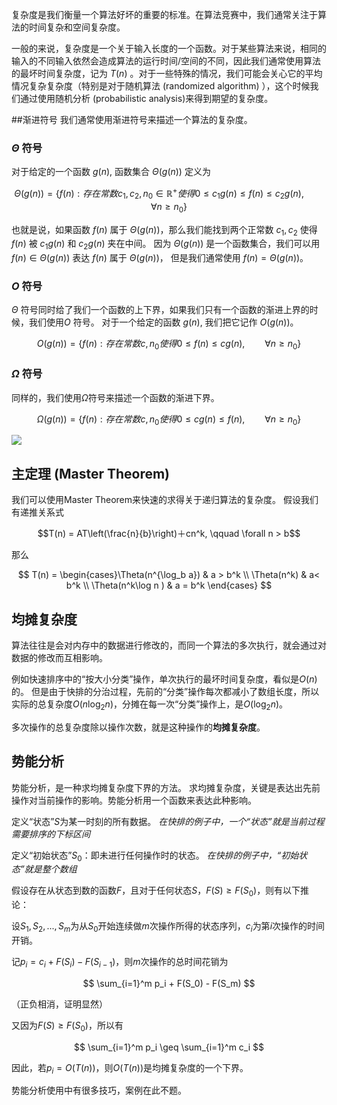 复杂度是我们衡量一个算法好坏的重要的标准。在算法竞赛中，我们通常关注于算法的时间复杂和空间复杂度。 

一般的来说，复杂度是一个关于输入长度的一个函数。对于某些算法来说，相同的输入的不同输入依然会造成算法的运行时间/空间的不同，因此我们通常使用算法的最坏时间复杂度，记为 $T(n)$ 。对于一些特殊的情况，我们可能会关心它的平均情况复杂复杂度（特别是对于随机算法 (randomized algorithm) ），这个时候我们通过使用随机分析 (probabilistic analysis)来得到期望的复杂度。


##渐进符号
我们通常使用渐进符号来描述一个算法的复杂度。

### $\Theta$ 符号
对于给定的一个函数 $g(n)$, 函数集合 $\Theta(g(n))$ 定义为

$$\Theta(g(n)) = \{f(n) : 存在常数 c_1,c_2,n_0 \in \mathbb{R^{+}}使得 0 \leq c_1g(n) \leq f(n) \leq c_2g(n), \qquad \forall n \geq n_0\}$$

也就是说，如果函数 $f(n)$ 属于 $\Theta(g(n))$，那么我们能找到两个正常数 $c_1, c_2$ 使得 $f(n)$ 被 $c_1g(n)$ 和 $c_2g(n)$ 夹在中间。 因为 $\Theta(g(n))$ 是一个函数集合，我们可以用 $f(n) \in \Theta(g(n))$ 表达 $f(n)$ 属于 $\Theta(g(n))$， 但是我们通常使用 $f(n) = \Theta(g(n))$。

### $O$ 符号
$\Theta$ 符号同时给了我们一个函数的上下界，如果我们只有一个函数的渐进上界的时候，我们使用$O$ 符号。 对于一个给定的函数 $g(n)$, 我们把它记作 $O(g(n))$。

$$O(g(n)) = \{f(n):存在常数 c,n_0 使得 0\leq f(n) \leq cg(n), \qquad \forall n \geq n_0\}$$

### $\Omega$ 符号
同样的，我们使用$\Omega$符号来描述一个函数的渐进下界。

$$\Omega(g(n)) = \{f(n):存在常数 c,n_0 使得 0 \leq cg(n) \leq f(n) , \qquad \forall n \geq n_0\}$$

![](images/order.png)

## 主定理 (Master Theorem)
我们可以使用Master Theorem来快速的求得关于递归算法的复杂度。
假设我们有递推关系式

$$T(n) = AT\left(\frac{n}{b}\right)＋cn^k, \qquad \forall n > b$$ 

那么

$$
T(n) = \begin{cases}\Theta(n^{\log_b a}) & a > b^k \\ \Theta(n^k) & a< b^k \\ \Theta(n^k\log n ) & a = b^k \end{cases}
$$ 

## 均摊复杂度 

算法往往是会对内存中的数据进行修改的，而同一个算法的多次执行，就会通过对数据的修改而互相影响。 

例如快速排序中的“按大小分类”操作，单次执行的最坏时间复杂度，看似是$O(n)$的。 
但是由于快排的分治过程，先前的“分类”操作每次都减小了数组长度，所以实际的总复杂度$O(n \log_2 n)$，分摊在每一次“分类”操作上，是$O(\log_2 n)$。 

多次操作的总复杂度除以操作次数，就是这种操作的**均摊复杂度**。 

## 势能分析 

势能分析，是一种求均摊复杂度下界的方法。 
求均摊复杂度，关键是表达出先前操作对当前操作的影响。势能分析用一个函数来表达此种影响。 

定义“状态”$S$为某一时刻的所有数据。 
*在快排的例子中，一个“状态”就是当前过程需要排序的下标区间* 

定义“初始状态”$S_0$：即未进行任何操作时的状态。 
*在快排的例子中，“初始状态”就是整个数组* 

假设存在从状态到数的函数$F$，且对于任何状态$S$，$F(S) \geq F(S_0)$，则有以下推论： 

设$S_1,S_2,...,S_m$为从$S_0$开始连续做$m$次操作所得的状态序列，$c_i$为第$i$次操作的时间开销。 

记$p_i = c_i + F(S_i) - F(S_{i-1})$，则$m$次操作的总时间花销为 

$$ 
\sum_{i=1}^m p_i + F(S_0) - F(S_m) 
$$ 

（正负相消，证明显然） 

又因为$F(S) \geq F(S_0)$，所以有 

$$ 
\sum_{i=1}^m p_i \geq \sum_{i=1}^m c_i 
$$ 

因此，若$p_i = O(T(n))$，则$O(T(n))$是均摊复杂度的一个下界。 

势能分析使用中有很多技巧，案例在此不题。 

